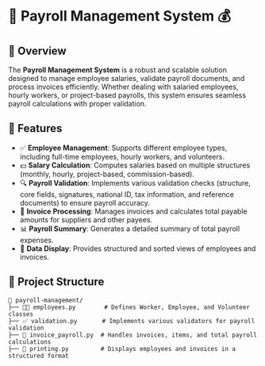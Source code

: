 # 🚀 Payroll Management System 💰

## 📌 Overview
The **Payroll Management System** is a robust and scalable solution designed to manage employee salaries, validate payroll documents, and process invoices efficiently. Whether dealing with salaried employees, hourly workers, or project-based payrolls, this system ensures seamless payroll calculations with proper validation.

## 🎯 Features
- ✅ **Employee Management**: Supports different employee types, including full-time employees, hourly workers, and volunteers.
- 💵 **Salary Calculation**: Computes salaries based on multiple structures (monthly, hourly, project-based, commission-based).
- 🔍 **Payroll Validation**: Implements various validation checks (structure, core fields, signatures, national ID, tax information, and reference documents) to ensure payroll accuracy.
- 🧾 **Invoice Processing**: Manages invoices and calculates total payable amounts for suppliers and other payees.
- 📊 **Payroll Summary**: Generates a detailed summary of total payroll expenses.
- 📜 **Data Display**: Provides structured and sorted views of employees and invoices.

## 📂 Project Structure
```
📁 payroll-management/
├── 🧑‍💼 employees.py        # Defines Worker, Employee, and Volunteer classes
├── ✅ validation.py       # Implements various validators for payroll validation
├── 🧾 invoice_payroll.py  # Handles invoices, items, and total payroll calculations
├── 📢 printing.py         # Displays employees and invoices in a structured format
```
